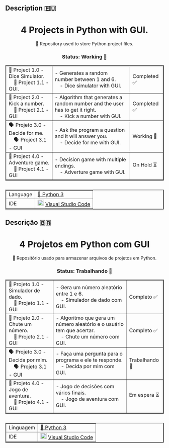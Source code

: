 ## Description :eu:

<h1 align="center">
  <a>4 Projects in Python with GUI.</a>
</h1>

<p align="center">📁 Repository used to store Python project files.</p>

<h3 align="center"> Status: Working 🔨</h3>

<table align="center" border="2">
  <tr>
    <td>🎲 Project 1.0 - Dice Simulator.<br>
        &emsp;🎲 Project 1.1 - GUI.</td>
    <td>- Generates a random number between 1 and 6.<br>
        &emsp;- Dice simulator with GUI.</td>
    <td>Completed ✅</td>
  </tr>
  <tr>
    <td>🔢 Project 2.0 - Kick a number.<br>
    &emsp;🔢 Project 2.1 - GUI</td>
    <td>- Algorithm that generates a random number and the user has to get it right.<br>
    &emsp;- Kick a number with GUI.</td>
    <td>Completed ✅</td>
  </tr>
  <tr>
    <td>🗣 Projeto 3.0 - Decide for me.<br>
    &emsp;🗣 Project 3.1 - GUI</td>
    <td>- Ask the program a question and it will answer you.<br>
    &emsp;- Decide for me with GUI.</td>
    <td>Working 🔨</td>
  </tr>
  <tr>
    <td>🌵 Project 4.0 - Adventure game.<br>
    &emsp;🌵 Project 4.1 - GUI</td>
    <td>- Decision game with multiple endings.<br>
    &emsp;- Adverture game with GUI.</td>
    <td>On Hold ⏳</td>
  </tr>
</table>

##
<table align="center" border="2">
    <tr>
        <td>Language</td>
        <td><a href="https://www.python.org">🐍 Python 3</a></td>
    </tr>
    <tr>
        <td>IDE</td>
      <td> <img height=20 width=20 src="https://cdn.jsdelivr.net/gh/devicons/devicon/icons/visualstudio/visualstudio-plain.svg" /> <a href="https://code.visualstudio.com">Visual Studio Code </a></td>
    </tr>
</table>


## Descrição :brazil:

<h1 align="center">
  <a>4 Projetos em Python com GUI</a>
</h1>

<p align="center">📁 Repositório usado para armazenar arquivos de projetos em Python.</p>

<h3 align="center"> Status: Trabalhando 🔨</h3>

<table align="center" border="2">
  <tr>
    <td>🎲 Projeto 1.0 - Simulador de dado.<br>
    &emsp;🎲 Projeto 1.1 - GUI</td>
    <td>- Gera um número aleatório entre 1 e 6.<br>
    &emsp;- Simulador de dado com GUI.</td>
    <td>Completo ✅</td>
  </tr>
  <tr>
    <td>🔢 Projeto 2.0 - Chute um número.<br>
    &emsp;🔢 Projeto 2.1 - GUI</td>
    <td>- Algoritmo que gera um número aleatório e o usuário tem que acertar.<br>
    &emsp;- Chute um número com GUI.</td>
    <td>Completo ✅</td>
  </tr>
  <tr>
    <td>🗣 Projeto 3.0 - Decida por mim.<br>
    &emsp;🗣 Projeto 3.1 - GUI</td>
    <td>- Faça uma pergunta para o programa e ele te responde.<br>
    &emsp;- Decida por mim com GUI.</td>
    <td>Trabalhando 🔨</td>
  </tr>
  <tr>
    <td>🌵 Projeto 4.0 - Jogo de aventura.<br>
    &emsp;🌵 Projeto 4.1 - GUI</td>
    <td>- Jogo de decisões com vários finais.<br>
    &emsp;- Jogo de aventura com GUI.</td>
    <td>Em espera ⏳</td>
  </tr>
</table>

##
<table align="center" border="2">
    <tr>
        <td>Linguagem</td>
        <td><a href="https://www.python.org">🐍 Python 3</a></td>
    </tr>
    <tr>
        <td>IDE</td>
      <td> <img height=20 width=20 src="https://cdn.jsdelivr.net/gh/devicons/devicon/icons/visualstudio/visualstudio-plain.svg" /> <a href="https://code.visualstudio.com">Visual Studio Code </a></td>
    </tr>
</table>
